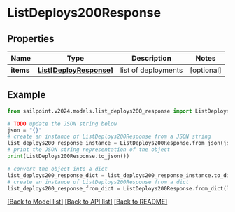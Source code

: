 # ListDeploys200Response


## Properties

Name | Type | Description | Notes
------------ | ------------- | ------------- | -------------
**items** | [**List[DeployResponse]**](DeployResponse.md) | list of deployments | [optional] 

## Example

```python
from sailpoint.v2024.models.list_deploys200_response import ListDeploys200Response

# TODO update the JSON string below
json = "{}"
# create an instance of ListDeploys200Response from a JSON string
list_deploys200_response_instance = ListDeploys200Response.from_json(json)
# print the JSON string representation of the object
print(ListDeploys200Response.to_json())

# convert the object into a dict
list_deploys200_response_dict = list_deploys200_response_instance.to_dict()
# create an instance of ListDeploys200Response from a dict
list_deploys200_response_from_dict = ListDeploys200Response.from_dict(list_deploys200_response_dict)
```
[[Back to Model list]](../README.md#documentation-for-models) [[Back to API list]](../README.md#documentation-for-api-endpoints) [[Back to README]](../README.md)


